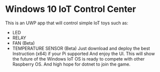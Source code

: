# Windows 10 IoT Control Center
This is an UWP app that will control simple IoT toys such as: 
* LED 
* RELAY
* FAN (Beta)
* TEMPERATURE SENSOR (Beta)
Just download and deploy the best Instruction (x64) if your Pi supported
And enjoy the UI. This will show the future of the Windows IoT OS is ready
to compete with other Raspberry OS. And high hope for dotnet to join the game.
